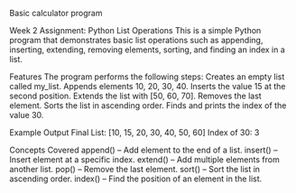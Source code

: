 Basic calculator program



Week 2 Assignment:
Python List Operations
This is a simple Python program that demonstrates basic list operations such as appending, inserting, extending, removing elements, sorting, and finding an index in a list.

Features
The program performs the following steps:
Creates an empty list called my_list.
Appends elements 10, 20, 30, 40.
Inserts the value 15 at the second position.
Extends the list with [50, 60, 70].
Removes the last element.
Sorts the list in ascending order.
Finds and prints the index of the value 30.

Example Output
Final List: [10, 15, 20, 30, 40, 50, 60]
Index of 30: 3

Concepts Covered
append() – Add element to the end of a list.
insert() – Insert element at a specific index.
extend() – Add multiple elements from another list.
pop() – Remove the last element.
sort() – Sort the list in ascending order.
index() – Find the position of an element in the list.

